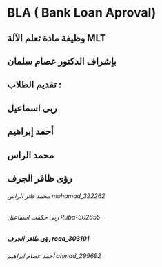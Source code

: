# BLA ( Bank Loan Aproval)
## وظيفة مادة تعلم الآلة MLT 
## بإشراف الدكتور عصام سلمان
## تقديم الطلاب :
 ## ربى اسماعيل
 ## أحمد إبراهيم   
 ## محمد الراس 
 ## رؤى ظافر الجرف
  ###### محمد فائز الراس mohamad_322262
  ###### ربى حكمت اسماعيل Ruba-302655
#####   رؤى ظافر الجرف roaa_303101
###### أحمد عصام ابراهيم   ahmad_299692


